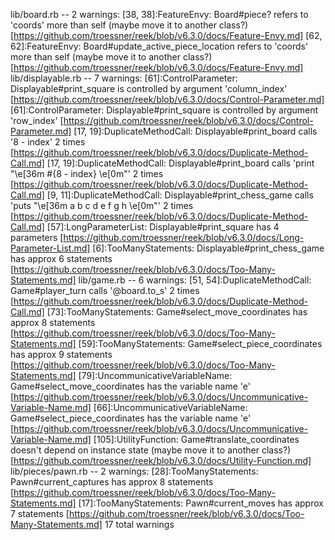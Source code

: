 lib/board.rb -- 2 warnings:
  [38, 38]:FeatureEnvy: Board#piece? refers to 'coords' more than self (maybe move it to another class?) [https://github.com/troessner/reek/blob/v6.3.0/docs/Feature-Envy.md]
  [62, 62]:FeatureEnvy: Board#update_active_piece_location refers to 'coords' more than self (maybe move it to another class?) [https://github.com/troessner/reek/blob/v6.3.0/docs/Feature-Envy.md]
lib/displayable.rb -- 7 warnings:
  [61]:ControlParameter: Displayable#print_square is controlled by argument 'column_index' [https://github.com/troessner/reek/blob/v6.3.0/docs/Control-Parameter.md]
  [61]:ControlParameter: Displayable#print_square is controlled by argument 'row_index' [https://github.com/troessner/reek/blob/v6.3.0/docs/Control-Parameter.md]
  [17, 19]:DuplicateMethodCall: Displayable#print_board calls '8 - index' 2 times [https://github.com/troessner/reek/blob/v6.3.0/docs/Duplicate-Method-Call.md]
  [17, 19]:DuplicateMethodCall: Displayable#print_board calls 'print "\e[36m #{8 - index} \e[0m"' 2 times [https://github.com/troessner/reek/blob/v6.3.0/docs/Duplicate-Method-Call.md]
  [9, 11]:DuplicateMethodCall: Displayable#print_chess_game calls 'puts "\e[36m    a  b  c  d  e  f  g  h \e[0m"' 2 times [https://github.com/troessner/reek/blob/v6.3.0/docs/Duplicate-Method-Call.md]
  [57]:LongParameterList: Displayable#print_square has 4 parameters [https://github.com/troessner/reek/blob/v6.3.0/docs/Long-Parameter-List.md]
  [6]:TooManyStatements: Displayable#print_chess_game has approx 6 statements [https://github.com/troessner/reek/blob/v6.3.0/docs/Too-Many-Statements.md]
lib/game.rb -- 6 warnings:
  [51, 54]:DuplicateMethodCall: Game#player_turn calls '@board.to_s' 2 times [https://github.com/troessner/reek/blob/v6.3.0/docs/Duplicate-Method-Call.md]
  [73]:TooManyStatements: Game#select_move_coordinates has approx 8 statements [https://github.com/troessner/reek/blob/v6.3.0/docs/Too-Many-Statements.md]
  [59]:TooManyStatements: Game#select_piece_coordinates has approx 9 statements [https://github.com/troessner/reek/blob/v6.3.0/docs/Too-Many-Statements.md]
  [79]:UncommunicativeVariableName: Game#select_move_coordinates has the variable name 'e' [https://github.com/troessner/reek/blob/v6.3.0/docs/Uncommunicative-Variable-Name.md]
  [66]:UncommunicativeVariableName: Game#select_piece_coordinates has the variable name 'e' [https://github.com/troessner/reek/blob/v6.3.0/docs/Uncommunicative-Variable-Name.md]
  [105]:UtilityFunction: Game#translate_coordinates doesn't depend on instance state (maybe move it to another class?) [https://github.com/troessner/reek/blob/v6.3.0/docs/Utility-Function.md]
lib/pieces/pawn.rb -- 2 warnings:
  [28]:TooManyStatements: Pawn#current_captures has approx 8 statements [https://github.com/troessner/reek/blob/v6.3.0/docs/Too-Many-Statements.md]
  [17]:TooManyStatements: Pawn#current_moves has approx 7 statements [https://github.com/troessner/reek/blob/v6.3.0/docs/Too-Many-Statements.md]
17 total warnings
